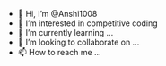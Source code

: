 - 👋 Hi, I’m @Anshi1008
- 👀 I’m interested in competitive coding
- 🌱 I’m currently learning ...
- 💞️ I’m looking to collaborate on ...
- 📫 How to reach me ...

<!---
Anshi1008/Anshi1008 is a ✨ special ✨ repository because its `README.md` (this file) appears on your GitHub profile.
You can click the Preview link to take a look at your changes.
--->
